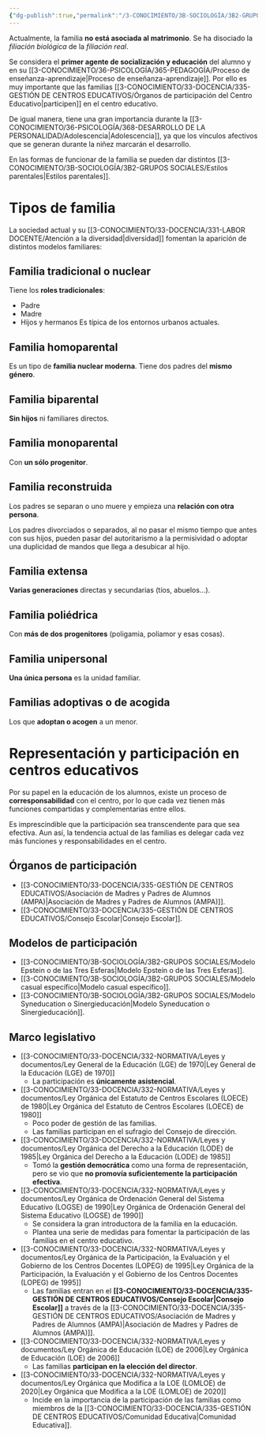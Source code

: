 ```yaml
---
{"dg-publish":true,"permalink":"/3-CONOCIMIENTO/3B-SOCIOLOGÍA/3B2-GRUPOS SOCIALES/Familia/"}
---
```


Actualmente, la familia **no está asociada al matrimonio**. Se ha disociado la *filiación biológica* de la *filiación real*.

Se considera el **primer agente de socialización y educación** del alumno y en su [[3-CONOCIMIENTO/36-PSICOLOGÍA/365-PEDAGOGÍA/Proceso de enseñanza-aprendizaje\|Proceso de enseñanza-aprendizaje]]. Por ello es muy importante que las familias [[3-CONOCIMIENTO/33-DOCENCIA/335-GESTIÓN DE CENTROS EDUCATIVOS/Órganos de participación del Centro Educativo\|participen]] en el centro educativo. 

De igual manera, tiene una gran importancia durante la [[3-CONOCIMIENTO/36-PSICOLOGÍA/368-DESARROLLO DE LA PERSONALIDAD/Adolescencia\|Adolescencia]], ya que los vínculos afectivos que se generan durante la niñez marcarán el desarrollo.

En las formas de funcionar de la familia se pueden dar distintos [[3-CONOCIMIENTO/3B-SOCIOLOGÍA/3B2-GRUPOS SOCIALES/Estilos parentales\|Estilos parentales]].
# Tipos de familia
La sociedad actual y su [[3-CONOCIMIENTO/33-DOCENCIA/331-LABOR DOCENTE/Atención a la diversidad\|diversidad]] fomentan la aparición de distintos modelos familiares:
## Familia tradicional o nuclear
Tiene los **roles tradicionales**:
- Padre
- Madre
- Hijos y hermanos
Es típica de los entornos urbanos actuales.
## Familia homoparental
Es un tipo de **familia nuclear moderna**. Tiene dos padres del **mismo género**.
## Familia biparental
**Sin hijos** ni familiares directos.
## Familia monoparental
Con **un sólo progenitor**.
## Familia reconstruida
Los padres se separan o uno muere y empieza una **relación con otra persona**.

Los padres divorciados o separados, al no pasar el mismo tiempo que antes con sus hijos, pueden pasar del autoritarismo a la permisividad o adoptar una duplicidad de mandos que llega a desubicar al hijo.
## Familia extensa
**Varias generaciones** directas y secundarias (tíos, abuelos...).
## Familia poliédrica
Con **más de dos progenitores** (poligamia, poliamor y esas cosas).
## Familia unipersonal
**Una única persona** es la unidad familiar.
## Familias adoptivas o de acogida
Los que **adoptan o acogen** a un menor.

# Representación y participación en centros educativos
Por su papel en la educación de los alumnos, existe un proceso de **corresponsabilidad** con el centro, por lo que cada vez tienen más funciones compartidas y complementarias entre ellos.

Es imprescindible que la participación sea transcendente para que sea efectiva. Aun así, la tendencia actual de las familias es delegar cada vez más funciones y responsabilidades en el centro.
## Órganos de participación
- [[3-CONOCIMIENTO/33-DOCENCIA/335-GESTIÓN DE CENTROS EDUCATIVOS/Asociación de Madres y Padres de Alumnos (AMPA)\|Asociación de Madres y Padres de Alumnos (AMPA)]].
- [[3-CONOCIMIENTO/33-DOCENCIA/335-GESTIÓN DE CENTROS EDUCATIVOS/Consejo Escolar\|Consejo Escolar]].
## Modelos de participación 
- [[3-CONOCIMIENTO/3B-SOCIOLOGÍA/3B2-GRUPOS SOCIALES/Modelo Epstein o de las Tres Esferas\|Modelo Epstein o de las Tres Esferas]].
- [[3-CONOCIMIENTO/3B-SOCIOLOGÍA/3B2-GRUPOS SOCIALES/Modelo casual específico\|Modelo casual específico]].
- [[3-CONOCIMIENTO/3B-SOCIOLOGÍA/3B2-GRUPOS SOCIALES/Modelo Syneducation o Sinergieducación\|Modelo Syneducation o Sinergieducación]].
## Marco legislativo
- [[3-CONOCIMIENTO/33-DOCENCIA/332-NORMATIVA/Leyes y documentos/Ley General de la Educación (LGE) de 1970\|Ley General de la Educación (LGE) de 1970]]
	- La participación es **únicamente asistencial**.
- [[3-CONOCIMIENTO/33-DOCENCIA/332-NORMATIVA/Leyes y documentos/Ley Orgánica del Estatuto de Centros Escolares (LOECE) de 1980\|Ley Orgánica del Estatuto de Centros Escolares (LOECE) de 1980]]
	- Poco poder de gestión de las familias.
	- Las familias participan en el sufragio del Consejo de dirección.
- [[3-CONOCIMIENTO/33-DOCENCIA/332-NORMATIVA/Leyes y documentos/Ley Orgánica del Derecho a la Educación (LODE) de 1985\|Ley Orgánica del Derecho a la Educación (LODE) de 1985]]
	- Tomó la **gestión democrática** como una forma de representación, pero se vio que **no promovía suficientemente la participación efectiva**.
- [[3-CONOCIMIENTO/33-DOCENCIA/332-NORMATIVA/Leyes y documentos/Ley Orgánica de Ordenación General del Sistema Educativo (LOGSE) de 1990\|Ley Orgánica de Ordenación General del Sistema Educativo (LOGSE) de 1990]]
	- Se considera la gran introductora de la familia en la educación.
	- Plantea una serie de medidas para fomentar la participación de las familias en el centro educativo.
- [[3-CONOCIMIENTO/33-DOCENCIA/332-NORMATIVA/Leyes y documentos/Ley Orgánica de la Participación, la Evaluación y el Gobierno de los Centros Docentes (LOPEG) de 1995\|Ley Orgánica de la Participación, la Evaluación y el Gobierno de los Centros Docentes (LOPEG) de 1995]]
	- Las familias entran en el **[[3-CONOCIMIENTO/33-DOCENCIA/335-GESTIÓN DE CENTROS EDUCATIVOS/Consejo Escolar\|Consejo Escolar]]** a través de la [[3-CONOCIMIENTO/33-DOCENCIA/335-GESTIÓN DE CENTROS EDUCATIVOS/Asociación de Madres y Padres de Alumnos (AMPA)\|Asociación de Madres y Padres de Alumnos (AMPA)]].
- [[3-CONOCIMIENTO/33-DOCENCIA/332-NORMATIVA/Leyes y documentos/Ley Orgánica de Educación (LOE) de 2006\|Ley Orgánica de Educación (LOE) de 2006]]
	- Las familias **participan en la elección del director**.
- [[3-CONOCIMIENTO/33-DOCENCIA/332-NORMATIVA/Leyes y documentos/Ley Orgánica que Modifica a la LOE (LOMLOE) de 2020\|Ley Orgánica que Modifica a la LOE (LOMLOE) de 2020]]
	- Incide en la importancia de la participación de las familias como miembros de la [[3-CONOCIMIENTO/33-DOCENCIA/335-GESTIÓN DE CENTROS EDUCATIVOS/Comunidad Educativa\|Comunidad Educativa]].